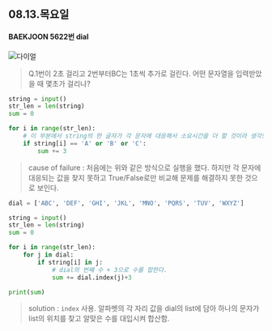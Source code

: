 ## 08.13.목요일

#### BAEKJOON 5622번 dial

![다이얼](https://onlinejudgeimages.s3-ap-northeast-1.amazonaws.com/upload/images/dial.png)

>  Q.1번이 2초 걸리고 2번부터BC는 1초씩 추가로 걸린다. 어떤 문자열을 입력받았을 때 몇초가 걸리나?



```python
string = input()
str_len = len(string)
sum = 0

for i in range(str_len):
    # 이 부분에서 string의 한 글자가 각 문자에 대응해서 소요시간을 더 할 것이라 생각했다.
    if string[i] == 'A' or 'B' or 'C':
        sum += 3
```

> cause of failure : 처음에는 위와 같은 방식으로 실행을 했다.  하지만 각 문자에 대응되는 값을 찾지 못하고 True/False로만 비교해 문제를 해결하지 못한 것으로 보인다.



```python
dial = ['ABC', 'DEF', 'GHI', 'JKL', 'MNO', 'PQRS', 'TUV', 'WXYZ']

string = input()
str_len = len(string)
sum = 0

for i in range(str_len):
    for j in dial:
        if string[i] in j:
            # dial의 번째 수 + 3으로 수를 합한다.
            sum += dial.index(j)+3

print(sum)
```

> solution : `index` 사용. 알파벳의 각 자리 값을 dial의 list에 담아 하나의 문자가 list의 위치를 찾고 알맞은 수를 대입시켜 합산함.